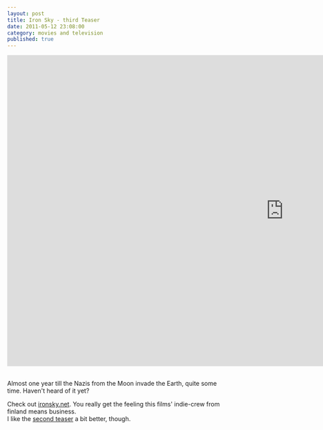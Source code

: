 ```yaml
---
layout: post
title: Iron Sky - third Teaser
date: 2011-05-12 23:08:00
category: movies and television
published: true
---
```


<div class="videoWrapper-16-9"><iframe width="1280" height="720" src="https://www.youtube-nocookie.com/embed/kNDaOFQ6g2I?rel=0" frameborder="0" allowfullscreen></iframe></div><br>

Almost one year till the Nazis from the Moon invade the Earth, quite some time. Haven't heard of it yet?

Check out [ironsky.net](http://www.ironsky.net/site/). You really get the feeling this films' indie-crew from finland means business.  
I like the [second teaser](http://www.vimeo.com/13822305) a bit better, though.
